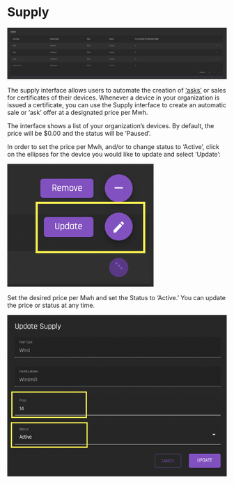 # Supply

![exchange-supply](../images/exchange/exchange-supply.png)

The supply interface allows users to automate the creation of [‘asks’](../user-guide-glossary.md#ask) or sales for certificates of their devices. Whenever a device in your organization is issued a certificate, you can use the Supply interface to create an automatic sale or ‘ask’ offer at a designated price per Mwh. 

The interface shows a list of your organization’s devices. By default, the price will be $0.00 and the status will be ‘Paused’. 

In order to set the price per Mwh, and/or to change status to ‘Active’, click on the ellipses for the device you would like to update and select ‘Update’:

![exchange-supply-updateicon](../images/exchange/exchange-updatesupplyicon.png)  

Set the desired price per Mwh and set the Status to ‘Active.’ You can update the price or status at any time. 

![exchange-updatesupply](../images/exchange/exchange-updatesupply.png)  


